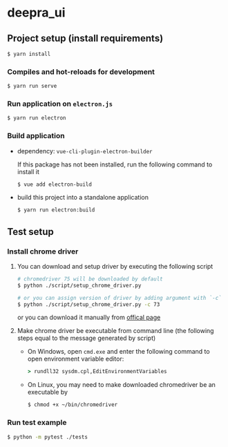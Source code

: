 # deepra_ui

## Project setup (install requirements)
```bash
$ yarn install
```

### Compiles and hot-reloads for development
```bash
$ yarn run serve
```

### Run application on `electron.js`
```bash
$ yarn run electron
```

### Build application
- dependency: `vue-cli-plugin-electron-builder`

    If this package has not been installed, run the following command to install it
    ```bash
    $ vue add electron-build
    ```

- build this project into a standalone application
    ```bash
    $ yarn run electron:build
    ```

## Test setup
### Install chrome driver
1. You can download and setup driver by executing the following script

    ```bash
    # chromedriver 75 will be downloaded by default
    $ python ./script/setup_chrome_driver.py

    # or you can assign version of driver by adding argument with `-c`
    $ python ./script/setup_chrome_driver.py -c 73
    ```
    or you can download it manually from [offical page](http://chromedriver.chromium.org/downloads)

2. Make chrome driver be executable from command line (the following steps equal to the message generated by script)

    - On Windows, open `cmd.exe` and enter the following command to open environment variable editor:

        ```bat
        > rundll32 sysdm.cpl,EditEnvironmentVariables
        ```

    - On Linux, you may need to make downloaded chromedriver be an executable by

        ```bash
        $ chmod +x ~/bin/chromedriver
        ```

### Run test example
```bash
$ python -m pytest ./tests
```
